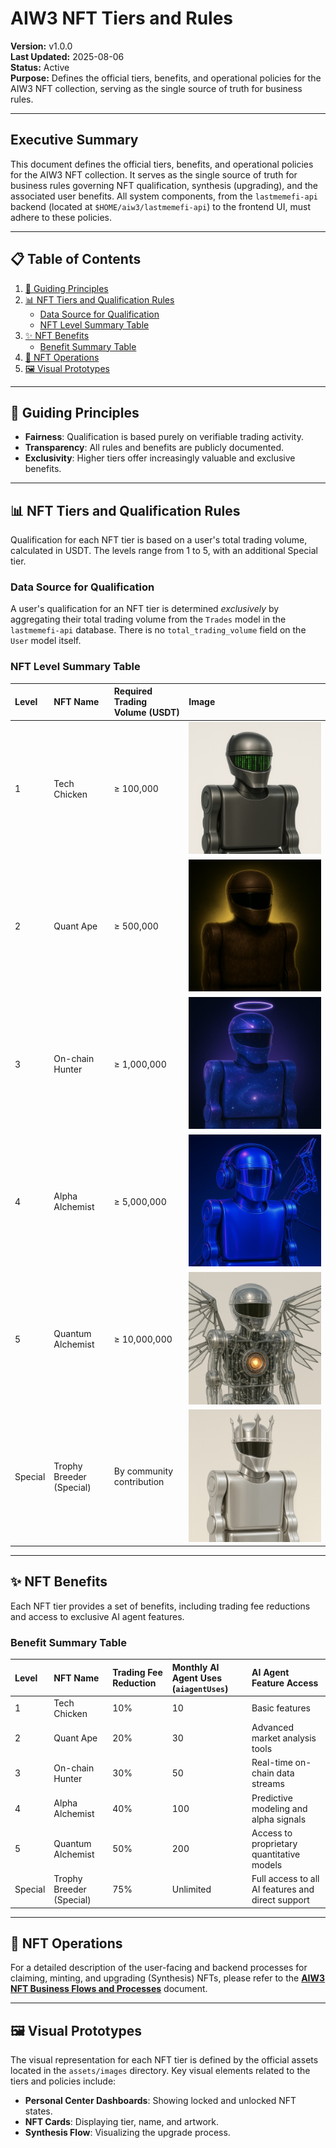 # AIW3 NFT Tiers and Rules

<!-- Document Metadata -->
**Version:** v1.0.0  
**Last Updated:** 2025-08-06  
**Status:** Active  
**Purpose:** Defines the official tiers, benefits, and operational policies for the AIW3 NFT collection, serving as the single source of truth for business rules.

---

## Executive Summary

This document defines the official tiers, benefits, and operational policies for the AIW3 NFT collection. It serves as the single source of truth for business rules governing NFT qualification, synthesis (upgrading), and the associated user benefits. All system components, from the `lastmemefi-api` backend (located at `$HOME/aiw3/lastmemefi-api`) to the frontend UI, must adhere to these policies.

---

## 📋 Table of Contents

1.  [📜 Guiding Principles](#-guiding-principles)
2.  [📊 NFT Tiers and Qualification Rules](#-nft-tiers-and-qualification-rules)
    -   [Data Source for Qualification](#data-source-for-qualification)
    -   [NFT Level Summary Table](#nft-level-summary-table)
3.  [✨ NFT Benefits](#-nft-benefits)
    -   [Benefit Summary Table](#benefit-summary-table)
4.  [🔄 NFT Operations](#-nft-operations)
5.  [🖼️ Visual Prototypes](#️-visual-prototypes)

---

## 📜 Guiding Principles

-   **Fairness**: Qualification is based purely on verifiable trading activity.
-   **Transparency**: All rules and benefits are publicly documented.
-   **Exclusivity**: Higher tiers offer increasingly valuable and exclusive benefits.

---

## 📊 NFT Tiers and Qualification Rules

Qualification for each NFT tier is based on a user's total trading volume, calculated in USDT. The levels range from 1 to 5, with an additional Special tier.

### Data Source for Qualification

A user's qualification for an NFT tier is determined *exclusively* by aggregating their total trading volume from the `Trades` model in the `lastmemefi-api` database. There is no `total_trading_volume` field on the `User` model itself.

### NFT Level Summary Table

| Level | NFT Name              | Required Trading Volume (USDT) | Image                                          |
|:------|:----------------------|:-------------------------------|:-----------------------------------------------|
| 1     | Tech Chicken          | ≥ 100,000                      | ![[NFT_Level_1.png]](../assets/images/NFT_Level_1.png) |
| 2     | Quant Ape             | ≥ 500,000                      | ![[NFT_Level_2.png]](../assets/images/NFT_Level_2.png) |
| 3     | On-chain Hunter       | ≥ 1,000,000                    | ![[NFT_Level_3.png]](../assets/images/NFT_Level_3.png) |
| 4     | Alpha Alchemist       | ≥ 5,000,000                    | ![[NFT_Level_4.png]](../assets/images/NFT_Level_4.png) |
| 5     | Quantum Alchemist     | ≥ 10,000,000                   | ![[NFT_Level_5.png]](../assets/images/NFT_Level_5.png) |
| Special | Trophy Breeder (Special) | By community contribution      | ![[NFT_Special.png]](../assets/images/NFT_Special.png) |

---

## ✨ NFT Benefits

Each NFT tier provides a set of benefits, including trading fee reductions and access to exclusive AI agent features.

### Benefit Summary Table

| Level | NFT Name              | Trading Fee Reduction | Monthly AI Agent Uses (`aiagentUses`) | AI Agent Feature Access                           |
|:------|:----------------------|:----------------------|:--------------------------------------|:--------------------------------------------------|
| 1     | Tech Chicken          | 10%                   | 10                                    | Basic features                                    |
| 2     | Quant Ape             | 20%                   | 30                                    | Advanced market analysis tools                    |
| 3     | On-chain Hunter       | 30%                   | 50                                    | Real-time on-chain data streams                   |
| 4     | Alpha Alchemist       | 40%                   | 100                                   | Predictive modeling and alpha signals             |
| 5     | Quantum Alchemist     | 50%                   | 200                                   | Access to proprietary quantitative models         |
| Special | Trophy Breeder (Special) | 75%                   | Unlimited                             | Full access to all AI features and direct support |

---

## 🔄 NFT Operations

For a detailed description of the user-facing and backend processes for claiming, minting, and upgrading (Synthesis) NFTs, please refer to the **[AIW3 NFT Business Flows and Processes](./AIW3-NFT-Business-Flows-and-Processes.md)** document.

---

## 🖼️ Visual Prototypes

The visual representation for each NFT tier is defined by the official assets located in the `assets/images` directory. Key visual elements related to the tiers and policies include:

-   **Personal Center Dashboards**: Showing locked and unlocked NFT states.
-   **NFT Cards**: Displaying tier, name, and artwork.
-   **Synthesis Flow**: Visualizing the upgrade process.
